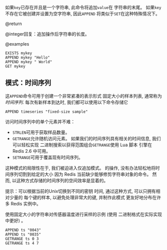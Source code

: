 如果`key`已存在并且是一个字符串, 此命令将追加`value`在
字符串的末尾。
如果`key`不存在它被创建并设置为空字符串, 因此`APPEND`
将类似于`SET`在这种特殊情况下。

@return

@integer回复：追加操作后字符串的长度。

@examples

```cli
EXISTS mykey
APPEND mykey "Hello"
APPEND mykey " World"
GET mykey
```

## 模式：时间序列

这`APPEND`命令可用于创建一个非常紧凑的表示形式
固定大小的样本列表, 通常称为*时间序列*.
每次有新样本到达时, 我们都可以使用以下命令存储它

    APPEND timeseries "fixed-size sample"

访问时间序列中的单个元素并不难：

*   `STRLEN`可用于获取样品数量。
*   `GETRANGE`允许随机访问元素。
    如果我们的时间序列具有相关的时间信息, 我们可以轻松实现
    二进制搜索以获得范围组合`GETRANGE`使用 Lua 脚本
    引擎在 Redis 2.6 中可用。
*   `SETRANGE`可用于覆盖现有时间序列。

这种模式的局限性在于, 我们被迫进入仅追加模式。
的操作, 没有办法轻松地将时间序列切割到给定的大小
因为 Redis 当前缺少能够修剪字符串对象的命令。
然而, 以这种方式存储的时间序列的空间效率是显着的。

提示：可以根据当前的Unix切换到不同的密钥
时间, 通过这种方式, 可以只拥有相对少量的
每个键的样本, 以避免处理非常大的键, 并制作此模式
更友好地分布在许多 Redis 实例中。

使用固定大小的字符串对传感器温度进行采样的示例 (使用
二进制格式在实际实现中更好) 。

```cli
APPEND ts "0043"
APPEND ts "0035"
GETRANGE ts 0 3
GETRANGE ts 4 7
```
